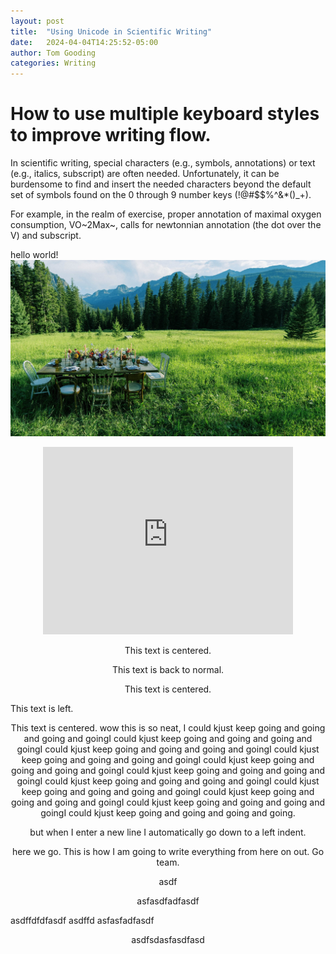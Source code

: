 ```yaml
---
layout: post
title:  "Using Unicode in Scientific Writing"
date:   2024-04-04T14:25:52-05:00
author: Tom Gooding
categories: Writing
---
```


# How to use multiple keyboard styles to improve writing flow.

In scientific writing, special characters (e.g., symbols, annotations) or text (e.g., italics, subscript) are often needed. Unfortunately, it can be burdensome to find and insert the needed characters beyond the default set of symbols found on the 0 through 9 number keys (!@#$$%^&*()_+). 

For example, in the realm of exercise, proper annotation of maximal oxygen consumption, VO~2Max~, calls for newtonnian annotation (the dot over the V) and subscript.






hello world!
![field_1 image](/assets/post_photos/field_1.jpg)


 <center><iframe width="400" height="300" 
    src="https://www.youtube.com/embed/Dk21VaB6Vow?start=10" 
    frameborder="0" 
    allow="accelerometer; autoplay; clipboard-write; encrypted-media; gyroscope; picture-in-picture" 
    allowfullscreen>
</iframe>

<p style="text-align: center;">This text is centered.</p>

This text is back to normal.

<p style="text-align: center;">This text is centered.</p>


<p style="text-align: left;">This text is left.</p>


<p style="text-align: center;">This text is centered. wow this is so neat, I could kjust keep going and going and going and goingI could kjust keep going and going and going and goingI could kjust keep going and going and going and goingI could kjust keep going and going and going and goingI could kjust keep going and going and going and goingI could kjust keep going and going and going and goingI could kjust keep going and going and going and goingI could kjust keep going and going and going and goingI could kjust keep going and going and going and goingI could kjust keep going and going and going and goingI could kjust keep going and going and going and going.

but when I enter a new line I automatically go down to a left indent. 

<p style="text-align:center;"> here we go. This is how I am going to write everything from here on out. Go team. 

asdf

asfasdfadfasdf </p>
<p style="text-align: left;"> asdffdfdfasdf asdffd
asfasfadfasdf
 </p>

 asdfsdasfasdfasd